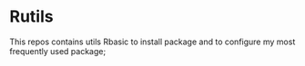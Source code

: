 # Rutils
This repos contains utils Rbasic to install package and to configure my most frequently used package;
